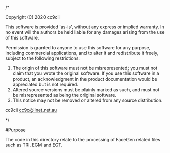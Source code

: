 /*

  Copyright (C) 2020 cc9cii

  This software is provided 'as-is', without any express or implied
  warranty.  In no event will the authors be held liable for any damages
  arising from the use of this software.

  Permission is granted to anyone to use this software for any purpose,
  including commercial applications, and to alter it and redistribute it
  freely, subject to the following restrictions:

  1. The origin of this software must not be misrepresented; you must not
     claim that you wrote the original software. If you use this software
     in a product, an acknowledgment in the product documentation would be
     appreciated but is not required.
  2. Altered source versions must be plainly marked as such, and must not be
     misrepresented as being the original software.
  3. This notice may not be removed or altered from any source distribution.

  cc9cii cc9c@iinet.net.au

*/

#Purpose

The code in this directory relate to the processing of FaceGen related files such as TRI, EGM and
EGT.


[//]: # (/* spell spelllang=en_au syntax=cpp */)
[//]: # (/* vim: set ft=markdown tw=0 lbr bri fen fdm=marker fdl=0: */)
